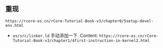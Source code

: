 ## 重现

```
https://rcore-os.cn/rCore-Tutorial-Book-v3/chapter0/5setup-devel-env.html
```

- `os/src/linker.ld` 手动添加一下. Content: `https://rcore-os.cn/rCore-Tutorial-Book-v3/chapter1/4first-instruction-in-kernel2.html`
